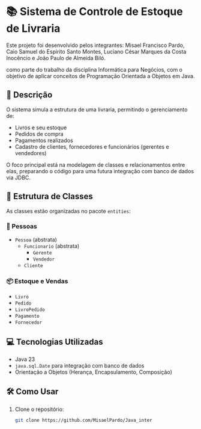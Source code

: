 # 📚 Sistema de Controle de Estoque de Livraria

Este projeto foi desenvolvido pelos integrantes:
Misael Francisco Pardo,
Caio Samuel do Espirito Santo Montes,
Luciano César Marques da Costa Inocêncio 
e João Paulo de Almeida Biló.    

como parte do trabalho da disciplina Informática para Negócios, com o objetivo de aplicar conceitos de Programação Orientada a Objetos em Java.

## 🧾 Descrição

O sistema simula a estrutura de uma livraria, permitindo o gerenciamento de:

- Livros e seu estoque
- Pedidos de compra
- Pagamentos realizados
- Cadastro de clientes, fornecedores e funcionários (gerentes e vendedores)

O foco principal está na modelagem de classes e relacionamentos entre elas, preparando o código para uma futura integração com banco de dados via JDBC.

## 🧱 Estrutura de Classes

As classes estão organizadas no pacote `entities`:

### 👥 Pessoas
- `Pessoa` (abstrata)
  - `Funcionario` (abstrata)
    - `Gerente`
    - `Vendedor`
  - `Cliente`

### 📦 Estoque e Vendas
- `Livro`
- `Pedido`
- `LivroPedido`
- `Pagamento`
- `Fornecedor`

## 💻 Tecnologias Utilizadas

- Java 23
- `java.sql.Date` para integração com banco de dados
- Orientação a Objetos (Herança, Encapsulamento, Composição)

## 🛠️ Como Usar

1. Clone o repositório:
   ```bash
   git clone https://github.com/MisaelPardo/Java_inter
